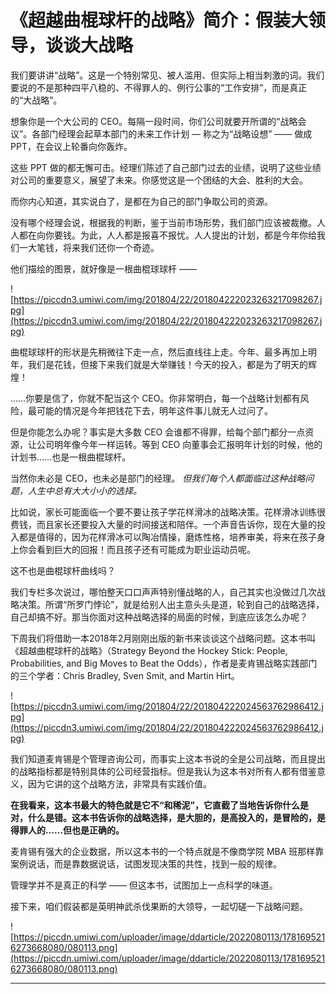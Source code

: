# 《超越曲棍球杆的战略》简介：假装大领导，谈谈大战略

我们要讲讲“战略”。这是一个特别常见、被人滥用、但实际上相当刺激的词。我们要说的不是那种四平八稳的、不得罪人的、例行公事的“工作安排”，而是真正的“大战略”。

想象你是一个大公司的 CEO。每隔一段时间，你们公司就要开所谓的“战略会议”。各部门经理会起草本部门的未来工作计划 — 称之为“战略设想” —— 做成 PPT，在会议上轮番向你轰炸。

这些 PPT 做的都无懈可击。经理们陈述了自己部门过去的业绩，说明了这些业绩对公司的重要意义，展望了未来。你感觉这是一个团结的大会、胜利的大会。

而你内心知道，其实说白了，是都在为自己的部门争取公司的资源。

没有哪个经理会说，根据我的判断，鉴于当前市场形势，我们部门应该被裁撤。人人都在向你要钱。为此，人人都是报喜不报忧。人人提出的计划，都是今年你给我们一大笔钱，将来我们还你一个奇迹。

他们描绘的图景，就好像是一根曲棍球球杆 —— 

![https://piccdn3.umiwi.com/img/201804/22/201804222023263217098267.jpg](https://piccdn3.umiwi.com/img/201804/22/201804222023263217098267.jpg)

曲棍球球杆的形状是先稍微往下走一点，然后直线往上走。今年、最多再加上明年，我们是花钱，但接下来我们就是大举赚钱！今天的投入，都是为了明天的辉煌！

……你要是信了，你就不配当这个 CEO。你非常明白，每一个战略计划都有风险，最可能的情况是今年把钱花下去，明年这件事儿就无人过问了。

但是你能怎么办呢？事实是大多数 CEO 会谁都不得罪，给每个部门都分一点资源，让公司明年像今年一样运转。等到 CEO 向董事会汇报明年计划的时候，他的计划书……也是一根曲棍球杆。

当然你未必是 CEO，也未必是部门的经理。 *但我们每个人都面临过这种战略问题，人生中总有大大小小的选择。*

比如说，家长可能面临一个要不要让孩子学花样滑冰的战略决策。花样滑冰训练很费钱，而且家长还要投入大量的时间接送和陪伴。一个声音告诉你，现在大量的投入都是值得的，因为花样滑冰可以陶冶情操，磨炼性格，培养审美，将来在孩子身上你会看到巨大的回报！而且孩子还有可能成为职业运动员呢。

这不也是曲棍球杆曲线吗？

我们专栏多次说过，哪怕整天口口声声特别懂战略的人，自己其实也没做过几次战略决策。所谓“所罗门悖论”，就是给别人出主意头头是道，轮到自己的战略选择，自己却搞不好。那当你面对这种战略选择的局面的时候，到底应该怎么办呢？

下周我们将借助一本2018年2月刚刚出版的新书来谈谈这个战略问题。这本书叫《超越曲棍球杆的战略》（Strategy Beyond the Hockey Stick: People, Probabilities, and Big Moves to Beat the Odds），作者是麦肯锡战略实践部门的三个学者：Chris Bradley, Sven Smit, and Martin Hirt。

![https://piccdn3.umiwi.com/img/201804/22/201804222024563762986412.jpg](https://piccdn3.umiwi.com/img/201804/22/201804222024563762986412.jpg)

我们知道麦肯锡是个管理咨询公司，而事实上这本书说的全是公司战略，而且提出的战略指标都是特别具体的公司经营指标。但是我认为这本书对所有人都有借鉴意义，因为它讲的这个战略方法，非常具有实践价值。

 **在我看来，这本书最大的特色就是它不“和稀泥”，它直截了当地告诉你什么是对，什么是错。这本书告诉你的战略选择，是大胆的，是高投入的，是冒险的，是得罪人的……但也是正确的。**

麦肯锡有强大的企业数据，所以这本书的一个特点就是不像商学院 MBA 班那样靠案例说话，而是靠数据说话，试图发现决策的共性，找到一般的规律。

管理学并不是真正的科学 —— 但这本书，试图加上一点科学的味道。

接下来，咱们假装都是英明神武杀伐果断的大领导，一起切磋一下战略问题。

![https://piccdn.umiwi.com/uploader/image/ddarticle/2022080113/1781695216273668080/080113.png](https://piccdn.umiwi.com/uploader/image/ddarticle/2022080113/1781695216273668080/080113.png)

---
